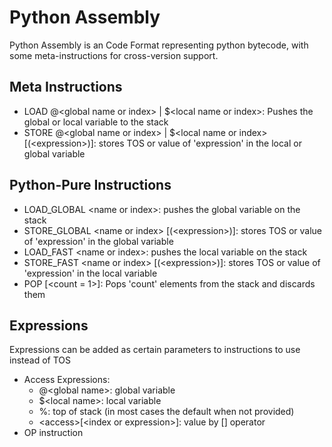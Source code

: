 
# Python Assembly

Python Assembly is an Code Format representing python bytecode, with some meta-instructions
for cross-version support.

## Meta Instructions

* LOAD @\<global name or index> | $\<local name or index>: Pushes the global or local variable to the stack
* STORE @\<global name or index> | $\<local name or index> [(\<expression>)]: stores TOS or value of 'expression' in the local or global variable

## Python-Pure Instructions

* LOAD_GLOBAL \<name or index>: pushes the global variable on the stack
* STORE_GLOBAL \<name or index> [(\<expression>)]: stores TOS or value of 'expression' in the global variable
* LOAD_FAST \<name or index>: pushes the local variable on the stack
* STORE_FAST \<name or index> [(\<expression>)]: stores TOS or value of 'expression' in the local variable
* POP [<count = 1>]: Pops 'count' elements from the stack and discards them

## Expressions

Expressions can be added as certain parameters to instructions to use instead of TOS

- Access Expressions:
  - @\<global name>: global variable
  - $\<local name>: local variable
  - %: top of stack (in most cases the default when not provided)
  - \<access>[\<index or expression>]: value by [] operator
- OP instruction
